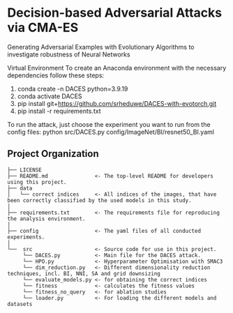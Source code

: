 Decision-based Adversarial Attacks via CMA-ES
==============================

Generating Adversarial Examples with Evolutionary Algorithms to investigate robustness of Neural Networks

Virtual Environment
To create an Anaconda environment with the necessary dependencies follow these steps:
1. conda create -n DACES python=3.9.19
2. conda activate DACES
3. pip install git+https://github.com/srheduwe/DACES-with-evotorch.git
4. pip install -r requirements.txt

To run the attack, just choose the experiment you want to run from the config files:
python src/DACES.py config/ImageNet/BI/resnet50_BI.yaml


Project Organization
------------

    ├── LICENSE
    ├── README.md               <- The top-level README for developers using this project.
    ├── data
    │   └── correct indices     <- All indices of the images, that have been correctly classified by the used models in this study.
    │
    ├── requirements.txt        <- The requirements file for reproducing the analysis environment.
    │
    ├── config                  <- The yaml files of all conducted experiments.
    │
    └──  src                    <- Source code for use in this project.
         └── DACES.py           <- Main file for the DACES attack.
         └── HPO.py             <- Hyperparameter Optimisation with SMAC3
         └── dim_reduction.py   <- Different dimensionality reduction techniques, incl. BI, NNI, SA and grid downsizing
         └── evaluate_models.py <- for obtaining the correct indices
         └── fitness            <- calculates the fitness values
         └── fitness_no_query   <- for ablation studies
         └── loader.py          <- For loading the different models and datasets